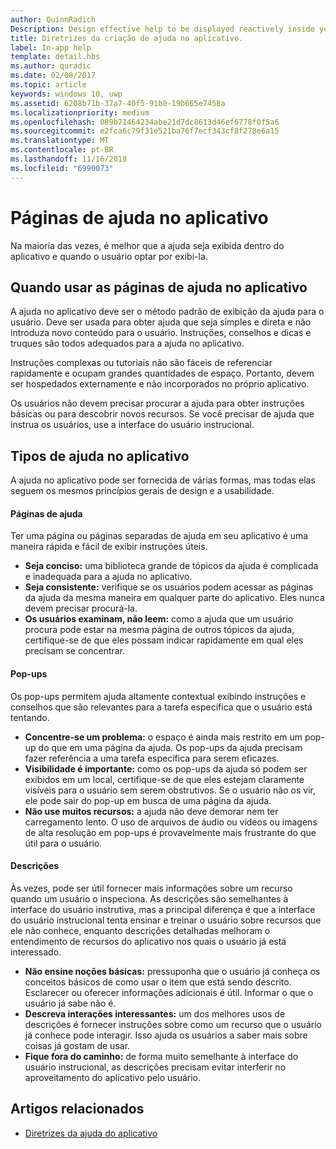 ```yaml
---
author: QuinnRadich
Description: Design effective help to be displayed reactively inside your app.
title: Diretrizes da criação de ajuda no aplicativo.
label: In-app help
template: detail.hbs
ms.author: quradic
ms.date: 02/08/2017
ms.topic: article
keywords: windows 10, uwp
ms.assetid: 6208b71b-37a7-40f5-91b0-19b665e7458a
ms.localizationpriority: medium
ms.openlocfilehash: 089b71464234abe21d7dc8613d46ef6778f0f5a6
ms.sourcegitcommit: e2fca6c79f31e521ba76f7ecf343cf8f278e6a15
ms.translationtype: MT
ms.contentlocale: pt-BR
ms.lasthandoff: 11/16/2018
ms.locfileid: "6990073"
---
```

# <a name="in-app-help-pages"></a>Páginas de ajuda no aplicativo

Na maioria das vezes, é melhor que a ajuda seja exibida dentro do aplicativo e quando o usuário optar por exibi-la.

## <a name="when-to-use-in-app-help-pages"></a>Quando usar as páginas de ajuda no aplicativo

A ajuda no aplicativo deve ser o método padrão de exibição da ajuda para o usuário. Deve ser usada para obter ajuda que seja simples e direta e não introduza novo conteúdo para o usuário. Instruções, conselhos e dicas e truques são todos adequados para a ajuda no aplicativo.

Instruções complexas ou tutoriais não são fáceis de referenciar rapidamente e ocupam grandes quantidades de espaço. Portanto, devem ser hospedados externamente e não incorporados no próprio aplicativo.

Os usuários não devem precisar procurar a ajuda para obter instruções básicas ou para descobrir novos recursos. Se você precisar de ajuda que instrua os usuários, use a interface do usuário instrucional.

## <a name="types-of-in-app-help"></a>Tipos de ajuda no aplicativo

A ajuda no aplicativo pode ser fornecida de várias formas, mas todas elas seguem os mesmos princípios gerais de design e a usabilidade.

#### <a name="help-pages"></a>Páginas de ajuda

Ter uma página ou páginas separadas de ajuda em seu aplicativo é uma maneira rápida e fácil de exibir instruções úteis.

-   **Seja conciso:** uma biblioteca grande de tópicos da ajuda é complicada e inadequada para a ajuda no aplicativo.
-   **Seja consistente:** verifique se os usuários podem acessar as páginas da ajuda da mesma maneira em qualquer parte do aplicativo. Eles nunca devem precisar procurá-la.
-   **Os usuários examinam, não leem:** como a ajuda que um usuário procura pode estar na mesma página de outros tópicos da ajuda, certifique-se de que eles possam indicar rapidamente em qual eles precisam se concentrar.


#### <a name="popups"></a>Pop-ups

Os pop-ups permitem ajuda altamente contextual exibindo instruções e conselhos que são relevantes para a tarefa específica que o usuário está tentando.

-   **Concentre-se um problema:** o espaço é ainda mais restrito em um pop-up do que em uma página da ajuda. Os pop-ups da ajuda precisam fazer referência a uma tarefa específica para serem eficazes.
-   **Visibilidade é importante:** como os pop-ups da ajuda só podem ser exibidos em um local, certifique-se de que eles estejam claramente visíveis para o usuário sem serem obstrutivos. Se o usuário não os vir, ele pode sair do pop-up em busca de uma página da ajuda.
-   **Não use muitos recursos:** a ajuda não deve demorar nem ter carregamento lento. O uso de arquivos de áudio ou vídeos ou imagens de alta resolução em pop-ups é provavelmente mais frustrante do que útil para o usuário.

#### <a name="descriptions"></a>Descrições

Às vezes, pode ser útil fornecer mais informações sobre um recurso quando um usuário o inspeciona. As descrições são semelhantes à interface do usuário instrutiva, mas a principal diferença é que a interface do usuário instrucional tenta ensinar e treinar o usuário sobre recursos que ele não conhece, enquanto descrições detalhadas melhoram o entendimento de recursos do aplicativo nos quais o usuário já está interessado.

-   **Não ensine noções básicas:** pressuponha que o usuário já conheça os conceitos básicos de como usar o item que está sendo descrito. Esclarecer ou oferecer informações adicionais é útil. Informar o que o usuário já sabe não é.
-   **Descreva interações interessantes:** um dos melhores usos de descrições é fornecer instruções sobre como um recurso que o usuário já conhece pode interagir. Isso ajuda os usuários a saber mais sobre coisas já gostam de usar.
-   **Fique fora do caminho:** de forma muito semelhante à interface do usuário instrucional, as descrições precisam evitar interferir no aproveitamento do aplicativo pelo usuário.

## <a name="related-articles"></a>Artigos relacionados

* [Diretrizes da ajuda do aplicativo](guidelines-for-app-help.md)
